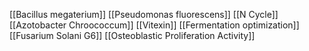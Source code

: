 [[Bacillus megaterium]]
[[Pseudomonas fluorescens]]
[[N Cycle]]
[[Azotobacter Chroococcum]]
[[Vitexin]]
[[Fermentation optimization]]
[[Fusarium Solani G6]]
[[Osteoblastic Proliferation Activity]]
